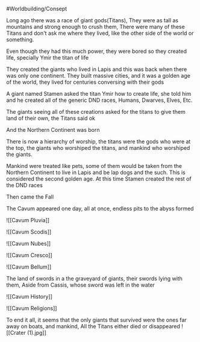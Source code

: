 #Worldbuilding/Consept 

Long ago there was a race of giant gods(Titans), They were as tall as mountains and strong enough to crush them, There were many of these Titans and don't ask me where they lived, like the other side of the world or something.

Even though they had this much power, they were bored so they created life, specially Ymir the titan of life

They created the giants who lived in Lapis and this was back when there was only one continent. They built massive cities, and it was a golden age of the world, they lived for centuries conversing with their gods

A giant named Stamen asked the titan Ymir how to create life, she told him and he created all of the generic DND races, Humans, Dwarves, Elves, Etc.

The giants seeing all of these creations asked for the titans to give them land of their own, the Titans said ok

And the Northern Continent was born

There is now a hierarchy of worship, the titans were the gods who were at the top, the giants who worshiped the titans, and mankind who worshiped the giants.

Mankind were treated like pets, some of them would be taken from the Northern Continent to live in Lapis and be lap dogs and the such. This is considered the second golden age. At this time Stamen created the rest of the DND races

Then came the Fall

The Cavum appeared one day, all at once, endless pits to the abyss formed

![[Cavum Pluvia]]
 
![[Cavum Scodis]]

![[Cavum Nubes]]

![[Cavum Cresco]]

![[Cavum Bellum]]


The land of swords in a the graveyard of giants, their swords lying with them, Aside from Cassis, whose sword was left in the water

![[Cavum History]]

![[Cavum Religions]]

To end it all, it seems that the only giants that survived were the ones far away on boats, and mankind, All the Titans either died or disappeared
![[Crater (1).jpg]]